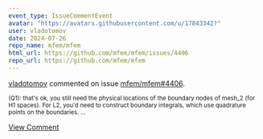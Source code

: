 ```yaml
---
event_type: IssueCommentEvent
avatar: "https://avatars.githubusercontent.com/u/17843342?"
user: vladotomov
date: 2024-07-26
repo_name: mfem/mfem
html_url: https://github.com/mfem/mfem/issues/4406
repo_url: https://github.com/mfem/mfem
---
```


<a href='https://github.com/vladotomov' target='_blank'>vladotomov</a> commented on issue <a href='https://github.com/mfem/mfem/issues/4406' target='_blank'>mfem/mfem#4406</a>.

<small>(Q1): that's ok, you still need the physical locations of the boundary nodes of mesh_2 (for H1 spaces). For L2, you'd need to construct boundary integrals, which use quadrature points on the boundaries....</small>

<a href='https://github.com/mfem/mfem/issues/4406' target='_blank'>View Comment</a>